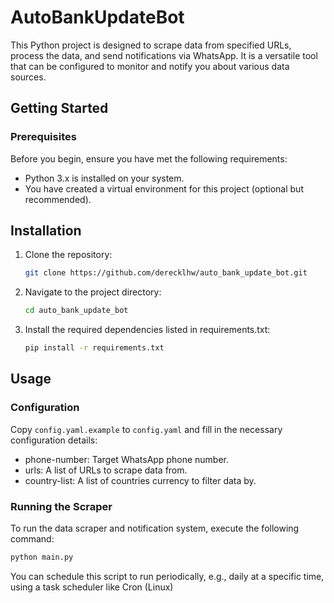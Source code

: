 # AutoBankUpdateBot

This Python project is designed to scrape data from specified URLs, process the data, and send notifications via WhatsApp. It is a versatile tool that can be configured to monitor and notify you about various data sources.

## Getting Started

### Prerequisites

Before you begin, ensure you have met the following requirements:

- Python 3.x is installed on your system.
- You have created a virtual environment for this project (optional but recommended).

## Installation

1. Clone the repository:

   ```sh
   git clone https://github.com/derecklhw/auto_bank_update_bot.git
   ```

2. Navigate to the project directory:

   ```sh
   cd auto_bank_update_bot
   ```

3. Install the required dependencies listed in requirements.txt:

   ```sh
   pip install -r requirements.txt
   ```

## Usage

### Configuration

Copy `config.yaml.example` to `config.yaml` and fill in the necessary configuration details:

- phone-number: Target WhatsApp phone number.
- urls: A list of URLs to scrape data from.
- country-list: A list of countries currency to filter data by.

### Running the Scraper

To run the data scraper and notification system, execute the following command:

```sh
python main.py
```

You can schedule this script to run periodically, e.g., daily at a specific time, using a task scheduler like Cron (Linux)
